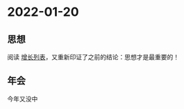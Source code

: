 # 2022-01-20

## 思想

阅读 [增长列表](https://github.com/xdash/GHacker_Newsletter/blob/main/20211228%20My%20Top%2010%20of%202021.md)，又重新印证了之前的结论：思想才是最重要的！

## 年会

今年又没中
